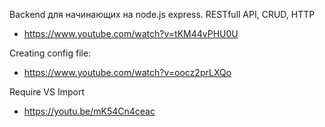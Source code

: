 Backend для начинающих на node.js express. RESTfull API, CRUD, HTTP

- https://www.youtube.com/watch?v=tKM44vPHU0U

Creating config file:

- https://www.youtube.com/watch?v=oocz2prLXQo

Require VS Import

- https://youtu.be/mK54Cn4ceac
